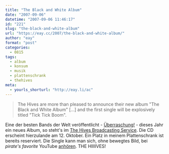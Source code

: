 ```yaml
---
title: "The Black and White Album"
date: "2007-09-06"
datetime: "2007-09-06 11:46:17"
id: "221"
slug: "the-black-and-white-album"
url: "https://eay.cc/2007/the-black-and-white-album/"
author: "eay"
format: "post"
categories:
  - 0815
tags:
  - album
  - konsum
  - musik
  - plattenschrank
  - thehives
meta:
  - yourls_shorturl: "http://eay.li/ac"
---
```


> The Hives are more than pleased to announce their new album "The Black and White Album" \[...\] and the first single will be explosively titled "Tick Tick Boom".

Eine der besten Bands der Welt veröffentlicht - [Überraschung!](//eay.cc/2007/neue-platten-braucht-der-schrank/) - dieses Jahr ein neues Album, so steht's im [The Hives Broadcasting Service](http://www.thehivesbroadcastingservice.com/). Die CD erscheint hierzulande am 12. Oktober. Ein Platz in meinem Plattenschrank ist bereits reserviert. Die Single kann man sich, ohne bewegtes Bild, bei _pirate's favorite_ YouTube [anhören](http://www.youtube.com/watch?v=ZrH9_AfA2-I). THE HIIIIVES!
